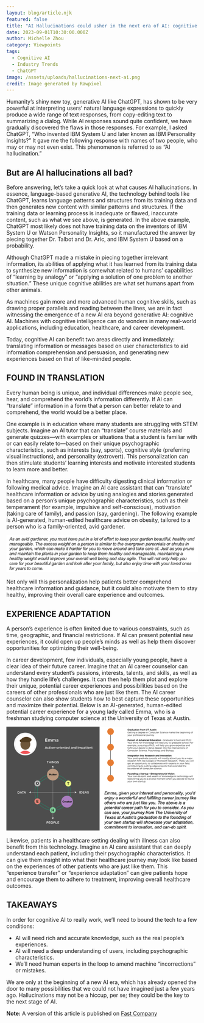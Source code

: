```yaml
---
layout: blog/article.njk
featured: false
title: "AI Hallucinations could usher in the next era of AI: cognitive AI"
date: 2023-09-01T10:30:00.000Z
author: Michelle Zhou
category: Viewpoints
tags:
  - Cognitive AI
  - Industry Trends
  - ChatGPT
image: /assets/uploads/hallucinations-next-ai.png
credit: Image generated by Rawpixel
---
```


Humanity’s shiny new toy, generative AI like ChatGPT, has shown to be very powerful at interpreting users’ natural language expressions to quickly produce a wide range of text responses, from copy-editing text to summarizing a dialog. While AI responses sound quite confident, we have gradually discovered the flaws in those responses. For example, I asked ChatGPT, “Who invented IBM System U and later known as IBM Personality Insights?” It gave me the following response with names of two people, who may or may not even exist. This phenomenon is referred to as “AI hallucination.”

## But are AI hallucinations all bad?

Before answering, let’s take a quick look at what causes AI hallucinations. In essence, language-based generative AI, the technology behind tools like ChatGPT, learns language patterns and structures from its training data and then generates new content with similar patterns and structures. If the training data or learning process is inadequate or flawed, inaccurate content, such as what we see above, is generated. In the above example, ChatGPT most likely does not have training data on the inventors of IBM System U or Watson Personality Insights, so it manufactured the answer by piecing together Dr. Talbot and Dr. Aric, and IBM System U based on a probability.

Although ChatGPT made a mistake in piecing together irrelevant information, its abilities of applying what it has learned from its training data to synthesize new information is somewhat related to humans’ capabilities of “learning by analogy” or “applying a solution of one problem to another situation.” These unique cognitive abilities are what set humans apart from other animals.

As machines gain more and more advanced human cognitive skills, such as drawing proper parallels and reading between the lines, we are in fact witnessing the emergence of a new AI era beyond generative AI: cognitive AI. Machines with cognitive intelligence can do wonders in many real-world applications, including education, healthcare, and career development.

Today, cognitive AI can benefit two areas directly and immediately: translating information or messages based on user characteristics to aid information comprehension and persuasion, and generating new experiences based on that of like-minded people.

## FOUND IN TRANSLATION

Every human being is unique, and individual differences make people see, hear, and comprehend the world’s information differently. If AI can “translate” information in a form that a person can better relate to and comprehend, the world would be a better place.

One example is in education where many students are struggling with STEM subjects. Imagine an AI tutor that can “translate” course materials and generate quizzes—with examples or situations that a student is familiar with or can easily relate to—based on their unique psychographic characteristics, such as interests (say, sports), cognitive style (preferring visual instructions), and personality (extrovert). This personalization can then stimulate students’ learning interests and motivate interested students to learn more and better.

In healthcare, many people have difficulty digesting clinical information or following medical advice. Imagine an AI care assistant that can “translate” healthcare information or advice by using analogies and stories generated based on a person’s unique psychographic characteristics, such as their temperament (for example, impulsive and self-conscious), motivation (taking care of family), and passion (say, gardening). The following example is AI-generated, human-edited healthcare advice on obesity, tailored to a person who is a family-oriented, avid gardener.

<img src="/assets/uploads/family-oriented.png"/>


Not only will this personalization help patients better comprehend healthcare information and guidance, but it could also motivate them to stay healthy, improving their overall care experience and outcomes.


## EXPERIENCE ADAPTATION

A person’s experience is often limited due to various constraints, such as time, geographic, and financial restrictions. If AI can present potential new experiences, it could open up people’s minds as well as help them discover opportunities for optimizing their well-being.

In career development, few individuals, especially young people, have a clear idea of their future career. Imagine that an AI career counselor can understand every student’s passions, interests, talents, and skills, as well as how they handle life’s challenges. It can then help them plot and explore their unique, potential career experiences and possibilities based on the careers of other professionals who are just like them. The AI career counselor can also show students how to best capture these opportunities and maximize their potential. Below is an AI-generated, human-edited potential career experience for a young lady called Emma, who is a freshman studying computer science at the University of Texas at Austin.

<img src="/assets/uploads/career-emma.png"/>

Likewise, patients in a healthcare setting dealing with illness can also benefit from this technology. Imagine an AI care assistant that can deeply understand each patient, including their psychographic characteristics. It can give them insight into what their healthcare journey may look like based on the experiences of other patients who are just like them. This “experience transfer” or “experience adaptation”  can give patients hope and encourage them to adhere to treatment, improving overall healthcare outcomes.

## TAKEAWAYS

In order for cognitive AI to really work, we’ll need to bound the tech to a few conditions:

* AI will need rich and accurate knowledge, such as the real people’s experiences.
* AI will need a deep understanding of users, including psychographic characteristics.
* We’ll need human experts in the loop to amend machine “incorrections” or mistakes.

We are only at the beginning of a new AI era, which has already opened the door to many possibilities that we could not have imagined just a few years ago. Hallucinations may not be a hiccup, per se; they could be the key to the next stage of AI.



**Note:** A version of this article is published on [Fast Company](https://www.fastcompany.com/90947528/ai-hallucinations-could-usher-in-the-next-era-of-ai-cognitive-ai)
